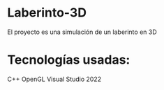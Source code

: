 # Laberinto-3D

El proyecto es una simulación de un laberinto en 3D 

# Tecnologías usadas:

  C++
  OpenGL
  Visual Studio 2022
